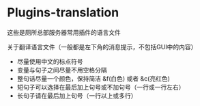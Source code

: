 # Plugins-translation
这些是厕所总部服务器常用插件的语言文件

关于翻译语言文件（一般都是左下角的消息提示，不包括GUI中的内容）
- 尽量使用中文的标点符号
- 变量与句子之间尽量不用空格分隔
- 整句话尽量一个颜色，保持简洁 &f(白色) 或者 &c(亮红色)
- 短句子可以选择在最后加上句号或不加句号（一行或一行左右）
- 长句子请在最后加上句号（一行以上或多行）
